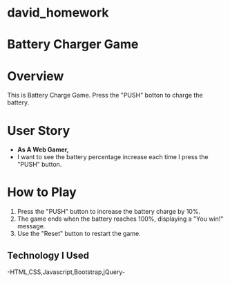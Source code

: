 # david_homework

# Battery Charger Game

# Overview
This is Battery Charge Game. Press the "PUSH" botton to charge the battery.

# User Story
- **As A Web Gamer,**
- I want to see the battery percentage increase each time I press the "PUSH" button.

# How to Play
1. Press the "PUSH" button to increase the battery charge by 10%.
2. The game ends when the battery reaches 100%, displaying a "You win!" message.
3. Use the "Reset" button to restart the game.

## Technology I Used
-HTML,CSS,Javascript,Bootstrap,jQuery-


